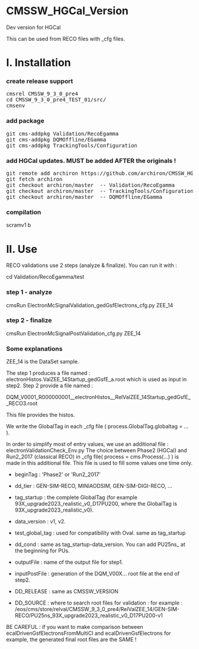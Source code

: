 # CMSSW_HGCal_Version
Dev version for HGCal

This can be used from RECO files with _cfg files.

# I. Installation
### create release support
<pre>
cmsrel CMSSW_9_3_0_pre4
cd CMSSW_9_3_0_pre4_TEST_01/src/
cmsenv
</pre>

### add package
<pre>git cms-addpkg Validation/RecoEgamma
git cms-addpkg DQMOffline/EGamma
git cms-addpkg TrackingTools/Configuration</pre>

### add HGCal updates. MUST be added AFTER the originals !
<pre>
git remote add archiron https://github.com/archiron/CMSSW_HGCal_Version
git fetch archiron
git checkout archiron/master  -- Validation/RecoEgamma
git checkout archiron/master  -- TrackingTools/Configuration/python
git checkout archiron/master  -- DQMOffline/EGamma
</pre>

### compilation
scramv1 b

# II. Use

RECO validations use 2 steps (analyze & finalize). You can run it with :

cd Validation/RecoEgamma/test

### step 1 - analyze

cmsRun ElectronMcSignalValidation_gedGsfElectrons_cfg.py ZEE_14

### step 2 - finalize

cmsRun ElectronMcSignalPostValidation_cfg.py ZEE_14

### Some explanations
ZEE_14 is the DataSet sample.

The step 1 produces a file named : electronHistos.ValZEE_14Startup_gedGsfE_a.root
which is used as input in step2. Step 2 provide a file named :

DQM_V0001_R000000001__electronHistos__RelValZEE_14Startup_gedGsfE__RECO3.root

This file provides the histos.

We write the GlobalTag in each _cfg file ( process.GlobalTag.globaltag = ... ).

In order to simplify most of entry values, we use an additional file : electronValidationCheck_Env.py
The choice between Phase2 (HGCal) and Run2_2017 (classical RECO) in _cfg file( process = cms.Process(...) ) is made in this additional file.
This file is used to fill some values one time only.
- beginTag : 'Phase2' or 'Run2_2017'
- dd_tier : GEN-SIM-RECO, MINIAODSIM, GEN-SIM-DIGI-RECO, ...
- tag_startup : the complete GlobalTag (for example 93X_upgrade2023_realistic_v0_D17PU200, where the GlobalTag is 93X_upgrade2023_realistic_v0).
- data_version : v1, v2.
- test_global_tag : used for compatibility with Oval. same as tag_startup
- dd_cond : same as tag_startup-data_version. You can add PU25ns_ at the beginning for PUs.

- outputFile : name of the output file for step1. 
- inputPostFile : generation of the DQM_V00X... root file at the end of step2.
- DD_RELEASE : same as CMSSW_VERSION
- DD_SOURCE : where to search root files for validation : for example : 
/eos/cms/store/relval/CMSSW_9_3_0_pre4/RelValZEE_14/GEN-SIM-RECO/PU25ns_93X_upgrade2023_realistic_v0_D17PU200-v1

BE CAREFUL : if you want to make comparison between ecalDrivenGsfElectronsFromMultiCl and ecalDrivenGsfElectrons for example,
the generated final root files are the SAME !


